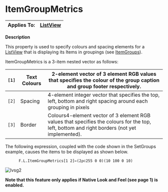 




<h1 class="heading"><span class="name">ItemGroupMetrics</span></h1>

| Applies To: | [ListView](../a-z/listview.md) |
| --- | ---  |


**Description**


This property is used to specify colours and spacing elements for a [ListView](../a-z/listview.md) that is displaying its Items in groupings (see [ItemGroups](../a-z/itemgroups.md)).


ItemGroupMetrics is a 3-item nested vector as follows:


| `[1]` | Text Colours | 2-element vector of 3 element RGB values that specifies the colour of        the group caption and group footer respectively. |
| --- | --- | ---  |
| `[2]` | Spacing | 4-element integer vector that specifies the top, left, bottom and        right spacing around each grouping in pixels |
| `[3]` | Border | Colours4-element vector of 3 element RGB values that specifies the        colours for the top, left, bottom and right borders (not yet      implemented). |


The following expression, coupled with the code shown in the SetGroups example, causes the items to be displayed as shown below.
```apl
      F.L.ItemGroupMetrics[1 2]←(2⍴⊂255 0 0)(10 100 0 10)
```


![lvsg2](../img/lvsg2.gif)



**Note that this feature only applies if Native Look and Feel (see page 1) is enabled.**


